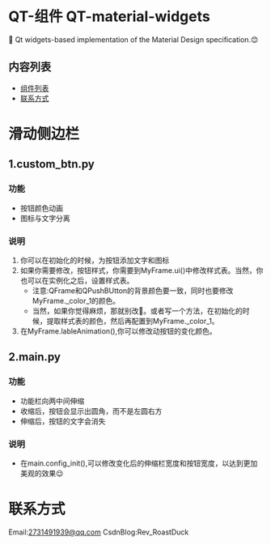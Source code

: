 # QT-组件 QT-material-widgets
🎨 Qt widgets-based implementation of the Material Design specification.😊

## 内容列表
- [组件列表](#组件列表)
- [联系方式](#联系方式)

# 滑动侧边栏
## 1.custom_btn.py
### 功能
- 按钮颜色动画
- 图标与文字分离
### 说明
1. 你可以在初始化的时候，为按钮添加文字和图标
2. 如果你需要修改，按钮样式，你需要到MyFrame.ui()中修改样式表。当然，你也可以在实例化之后，设置样式表。
   - 注意:QFrame和QPushBUtton的背景颜色要一致，同时也要修改MyFrame._color_1的颜色。
   - 当然，如果你觉得麻烦，那就别改🤣。或者写一个方法，在初始化的时候，提取样式表的颜色，然后再配置到MyFrame._color_1。
3. 在MyFrame.lableAnimation(),你可以修改动按钮的变化颜色。

## 2.main.py
### 功能
- 功能栏向两中间伸缩
- 收缩后，按钮会显示出圆角，而不是左圆右方
- 伸缩后，按钮的文字会消失
### 说明
- 在main.config_init(),可以修改变化后的伸缩栏宽度和按钮宽度，以达到更加美观的效果😌


# 联系方式
Email:2731491939@qq.com
CsdnBlog:Rev_RoastDuck
